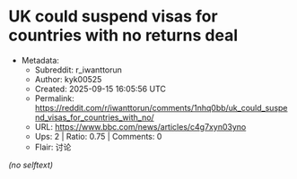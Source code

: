 # UK could suspend visas for countries with no returns deal

- Metadata:
  - Subreddit: r_iwanttorun
  - Author: kyk00525
  - Created: 2025-09-15 16:05:56 UTC
  - Permalink: https://reddit.com/r/iwanttorun/comments/1nhq0bb/uk_could_suspend_visas_for_countries_with_no/
  - URL: https://www.bbc.com/news/articles/c4g7xyn03yno
  - Ups: 2 | Ratio: 0.75 | Comments: 0
  - Flair: 讨论

_(no selftext)_

